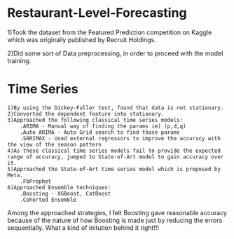 # Restaurant-Level-Forecasting
1)Took the dataset from the Featured Prediction competition on Kaggle which was originally published by Recruit Holdings.

2)Did some sort of Data preprocessing, in order to proceed with the model training.

# Time Series
	1)By using the Dickey-Fuller test, found that data is not stationary.
	2)Converted the dependent feature into stationary.
	3)Approached the following classical time series models:
		.ARIMA - Manual way of finding the params ie) (p,d,q)
		.Auto ARIMA - Auto Grid search to find those params
		.SARIMAX - Used external regressors to improve the accuracy with the view of the season pattern
	4)As these classical time series models fail to provide the expected range of accuracy, jumped to State-of-Art model to gain accuracy over it.
	5)Approached the State-of-Art time series model which is proposed by Meta.
		.FbProphet
	6)Approached Ensemble techniques:
		.Boosting - XGBoost, CatBoost
		.Cohorted Ensemble
Among the approached strategies, I felt Boosting gave reasonable accuracy because of the nature of how Boosting is made just by reducing the errors sequentially. What a kind of initution behind it right!!!
		
		
		     
